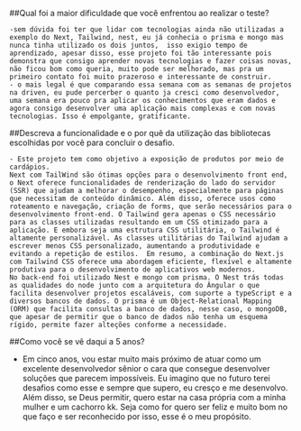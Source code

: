 ##Qual foi a maior dificuldade que você enfrentou ao realizar o teste?

    -sem dúvida foi ter que lidar com tecnologias ainda não utilizadas a exemplo do Next, Tailwind, nest, eu já conhecia o prisma e mongo mas nunca tinha utilizado os dois juntos,  isso exigio tempo de aprendizado, apesar disso, esse projeto foi tão interessante pois demonstra que consigo aprender novas tecnologias e fazer coisas novas, não ficou bom como queria, muito pode ser melhorado, mas pra um primeiro contato foi muito prazeroso e interessante de construir. 
    - o mais legal é que comparando essa semana com as semanas de projetos na driven, eu pude percerber o quanto ja cresci como desenvolvedor, uma semana era pouco pra aplicar os conhecimentos que eram dados e agora consigo desenvolver uma aplicação mais complexas e com novas tecnologias. Isso é empolgante, gratificante.

##Descreva a funcionalidade e o por quê da utilização das bibliotecas escolhidas por você para concluir o desafio.

    - Este projeto tem como objetivo a exposição de produtos por meio de cardápios.
    Next com TailWind são ótimas opções para o desenvolvimento front end, o Next oferece funcionalidades de renderização do lado do servidor (SSR) que ajudam a melhorar o desempenho, especialmente para páginas que necessitam de conteúdo dinâmico. Além disso, oferece usos como roteamento e navegação, criação de forms, que serão necessários para o desenvolvimento front-end. O Tailwind gera apenas o CSS necessário para as classes utilizadas resultando em um CSS otimizado para a aplicação. E embora seja uma estrutura CSS utilitária, o Tailwind é altamente personalizável. As classes utilitárias do Tailwind ajudam a escrever menos CSS personalizado, aumentando a produtividade e evitando a repetição de estilos.  Em resumo, a combinação do Next.js com Tailwind CSS oferece uma abordagem eficiente, flexível e altamente produtiva para o desenvolvimento de aplicativos web modernos. 
    No back-end foi utilizado Nest e mongo com prisma. O Nest trás todas as qualidades do node junto com a arquitetura do Ângular o que facilita desenvolver projetos escaláveis, com suporte a typeScript e a diversos bancos de dados. O prisma é um Object-Relational Mapping (ORM) que facilita consultas a banco de dados, nesse caso, o mongoDB, que apesar de permitir que o banco de dados não tenha um esquema rígido, permite fazer alteções conforme a necessidade.

##Como você se vê daqui a 5 anos?

- Em cinco anos, vou estar muito mais próximo de atuar como um excelente desenvolvedor sênior o cara que consegue desenvolver soluções que parecem impossíveis. Eu imagino que no futuro terei desafios como esse e sempre que supero, eu cresço e me desenvolvo. Além disso, se Deus permitir, quero estar na casa própria com a minha mulher e um cachorro kk. Seja como for quero ser feliz e muito bom no que faço e ser reconhecido por isso, esse é o meu propósito.